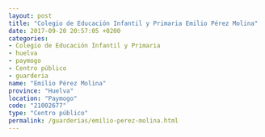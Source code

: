 ```yaml
---
layout: post
title: "Colegio de Educación Infantil y Primaria Emilio Pérez Molina"
date: 2017-09-20 20:57:05 +0200
categories:
- Colegio de Educación Infantil y Primaria
- huelva
- paymogo
- Centro público
- guarderia
name: "Emilio Pérez Molina"
province: "Huelva"
location: "Paymogo"
code: "21002677"
type: "Centro público"
permalink: /guarderias/emilio-perez-molina.html
---
```

